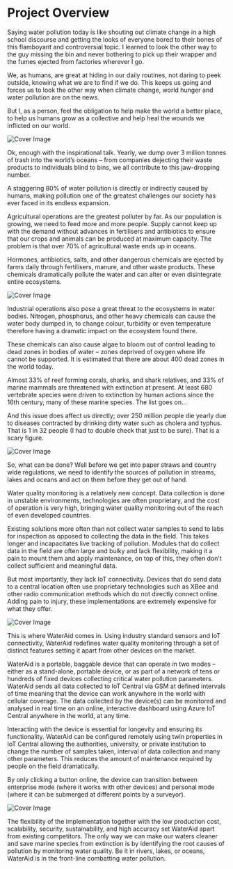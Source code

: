 # Project Overview
Saying water pollution today is like shouting out climate change in a high school discourse and getting the looks of everyone bored to their bones of this flamboyant and controversial topic. I learned to look the other way to the guy missing the bin and never bothering to pick up their wrapper and the fumes ejected from factories wherever I go.

We, as humans, are great at hiding in our daily routines, not daring to peek outside, knowing what we are to find if we do. This keeps us going and forces us to look the other way when climate change, world hunger and water pollution are on the news.

But I, as a person, feel the obligation to help make the world a better place, to help us humans grow as a collective and help heal the wounds we inflicted on our world.

![Cover Image](https://cdn.hackaday.io/images/9701891601870243766.jpg)

Ok, enough with the inspirational talk. Yearly, we dump over 3 million tonnes of trash into the world’s oceans – from companies dejecting their waste products to individuals blind to bins, we all contribute to this jaw-dropping number.

A staggering 80% of water pollution is directly or indirectly caused by humans, making pollution one of the greatest challenges our society has ever faced in its endless expansion.

Agricultural operations are the greatest polluter by far. As our population is growing, we need to feed more and more people. Supply cannot keep up with the demand without advances in fertilisers and antibiotics to ensure that our crops and animals can be produced at maximum capacity. The problem is that over 70% of agricultural waste ends up in oceans.

Hormones, antibiotics, salts, and other dangerous chemicals are ejected by farms daily through fertilisers, manure, and other waste products. These chemicals dramatically pollute the water and can alter or even disintegrate entire ecosystems.

![Cover Image](https://cdn.hackaday.io/images/8081691601870271192.jpg)

Industrial operations also pose a great threat to the ecosystems in water bodies. Nitrogen, phosphorus, and other heavy chemicals can cause the water body dumped in, to change colour, turbidity or even temperature therefore having a dramatic impact on the ecosystem found there.

These chemicals can also cause algae to bloom out of control leading to dead zones in bodies of water – zones deprived of oxygen where life cannot be supported. It is estimated that there are about 400 dead zones in the world today.

Almost 33% of reef forming corals, sharks, and shark relatives, and 33% of marine mammals are threatened with extinction at present. At least 680 vertebrate species were driven to extinction by human actions since the 16th century, many of these marine species. The list goes on…

And this issue does affect us directly; over 250 million people die yearly due to diseases contracted by drinking dirty water such as cholera and typhus. That is 1 in 32 people (I had to double check that just to be sure). That is a scary figure.

![Cover Image](https://cdn.hackaday.io/images/2730571601870299216.jpg)

So, what can be done? Well before we get into paper straws and country wide regulations, we need to identify the sources of pollution in streams, lakes and oceans and act on them before they get out of hand.

Water quality monitoring is a relatively new concept. Data collection is done in unstable environments, technologies are often proprietary, and the cost of operation is very high, bringing water quality monitoring out of the reach of even developed countries.

Existing solutions more often than not collect water samples to send to labs for inspection as opposed to collecting the data in the field. This takes longer and incapacitates live tracking of pollution. Modules that do collect data in the field are often large and bulky and lack flexibility, making it a pain to mount them and apply maintenance, on top of this, they often don’t collect sufficient and meaningful data.

But most importantly, they lack IoT connectivity. Devices that do send data to a central location often use proprietary technologies such as XBee and other radio communication methods which do not directly connect online. Adding pain to injury, these implementations are extremely expensive for what they offer.

![Cover Image](https://cdn.hackaday.io/images/3209401601870802537.jpg)

This is where WaterAid comes in. Using industry standard sensors and IoT connectivity, WaterAid redefines water quality monitoring through a set of distinct features setting it apart from other devices on the market.

WaterAid is a portable, baggable device that can operate in two modes – either as a stand-alone, portable device, or as part of a network of tens or hundreds of fixed devices collecting critical water pollution parameters. WaterAid sends all data collected to IoT Central via GSM at defined intervals of time meaning that the device can work anywhere in the world with cellular coverage. The data collected by the device(s) can be monitored and analysed in real time on an online, interactive dashboard using Azure IoT Central anywhere in the world, at any time.

Interacting with the device is essential for longevity and ensuring its functionality. WaterAid can be configured remotely using twin properties in IoT Central allowing the authorities, university, or private institution to change the number of samples taken, interval of data collection and many other parameters. This reduces the amount of maintenance required by people on the field dramatically.

By only clicking a button online, the device can transition between enterprise mode (where it works with other devices) and personal mode (where it can be submerged at different points by a surveyor).

![Cover Image](https://cdn.hackaday.io/images/9565001601870864979.jpg)

The flexibility of the implementation together with the low production cost, scalability, security, sustainability, and high accuracy set WaterAid apart from existing competitors. The only way we can make our waters cleaner and save marine species from extinction is by identifying the root causes of pollution by monitoring water quality. Be it in rivers, lakes, or oceans, WaterAid is in the front-line combatting water pollution.
